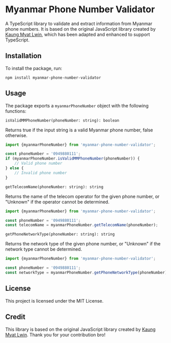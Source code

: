 # Myanmar Phone Number Validator

A TypeScript library to validate and extract information from Myanmar phone numbers.
It is based on the original JavaScript library created by [Kaung Myat Lwin](https://github.com/kaungmyatlwin/myanmar-phonenumber), which has been adapted and enhanced to support TypeScript.
## Installation

To install the package, run:

```shell
npm install myanmar-phone-number-validator
```

## Usage

The package exports a `myanmarPhoneNumber` object with the following functions:

`isValidMMPhoneNumber(phoneNumber: string): boolean`

Returns true if the input string is a valid Myanmar phone number, false otherwise.

```typescript
import {myanmarPhoneNumber} from 'myanmar-phone-number-validator';

const phoneNumber = '0949880111';
if (myanmarPhoneNumber.isValidMMPhoneNumber(phoneNumber)) {
    // Valid phone number
} else {
    // Invalid phone number
}
```

`getTelecomName(phoneNumber: string): string`

Returns the name of the telecom operator for the given phone number, or "Unknown" if the operator cannot be determined.

```typescript
import {myanmarPhoneNumber} from 'myanmar-phone-number-validator';

const phoneNumber = '0949880111';
const telecomName = myanmarPhoneNumber.getTelecomName(phoneNumber);
```

`getPhoneNetworkType(phoneNumber: string): string`

Returns the network type of the given phone number, or "Unknown" if the network type cannot be determined.

```typescript
import {myanmarPhoneNumber} from 'myanmar-phone-number-validator';

const phoneNumber = '0949880111';
const networkType = myanmarPhoneNumber.getPhoneNetworkType(phoneNumber);

```

## License

This project is licensed under the MIT License.

## Credit
This library is based on the original JavaScript library created by [Kaung Myat Lwin](https://github.com/kaungmyatlwin/myanmar-phonenumber). Thank you for your contribution bro!
